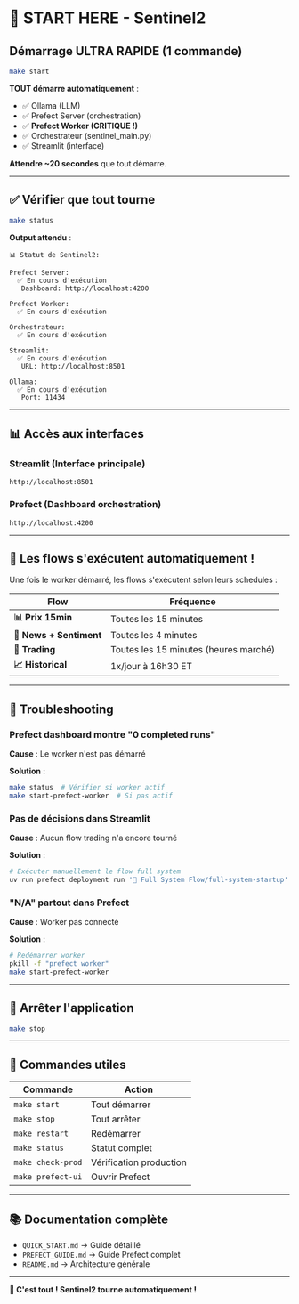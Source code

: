 # 🚀 START HERE - Sentinel2

## **Démarrage ULTRA RAPIDE (1 commande)**

```bash
make start
```

**TOUT démarre automatiquement** :
- ✅ Ollama (LLM)
- ✅ Prefect Server (orchestration)
- ✅ **Prefect Worker (CRITIQUE !)**
- ✅ Orchestrateur (sentinel_main.py)
- ✅ Streamlit (interface)

**Attendre ~20 secondes** que tout démarre.

---

## **✅ Vérifier que tout tourne**

```bash
make status
```

**Output attendu** :
```
📊 Statut de Sentinel2:

Prefect Server:
  ✅ En cours d'exécution
   Dashboard: http://localhost:4200

Prefect Worker:
  ✅ En cours d'exécution

Orchestrateur:
  ✅ En cours d'exécution

Streamlit:
  ✅ En cours d'exécution
   URL: http://localhost:8501

Ollama:
  ✅ En cours d'exécution
   Port: 11434
```

---

## **📊 Accès aux interfaces**

### **Streamlit (Interface principale)**
```
http://localhost:8501
```

### **Prefect (Dashboard orchestration)**
```
http://localhost:4200
```

---

## **🔄 Les flows s'exécutent automatiquement !**

Une fois le worker démarré, les flows s'exécutent selon leurs schedules :

| Flow | Fréquence |
|------|-----------|
| **📊 Prix 15min** | Toutes les 15 minutes |
| **📰 News + Sentiment** | Toutes les 4 minutes |
| **🤖 Trading** | Toutes les 15 minutes (heures marché) |
| **📈 Historical** | 1x/jour à 16h30 ET |

---

## **🐛 Troubleshooting**

### **Prefect dashboard montre "0 completed runs"**

**Cause** : Le worker n'est pas démarré

**Solution** :
```bash
make status  # Vérifier si worker actif
make start-prefect-worker  # Si pas actif
```

### **Pas de décisions dans Streamlit**

**Cause** : Aucun flow trading n'a encore tourné

**Solution** :
```bash
# Exécuter manuellement le flow full system
uv run prefect deployment run '🚀 Full System Flow/full-system-startup'
```

### **"N/A" partout dans Prefect**

**Cause** : Worker pas connecté

**Solution** :
```bash
# Redémarrer worker
pkill -f "prefect worker"
make start-prefect-worker
```

---

## **🛑 Arrêter l'application**

```bash
make stop
```

---

## **🔧 Commandes utiles**

| Commande | Action |
|----------|--------|
| `make start` | Tout démarrer |
| `make stop` | Tout arrêter |
| `make restart` | Redémarrer |
| `make status` | Statut complet |
| `make check-prod` | Vérification production |
| `make prefect-ui` | Ouvrir Prefect |

---

## **📚 Documentation complète**

- `QUICK_START.md` → Guide détaillé
- `PREFECT_GUIDE.md` → Guide Prefect complet
- `README.md` → Architecture générale

---

**🎉 C'est tout ! Sentinel2 tourne automatiquement !**
